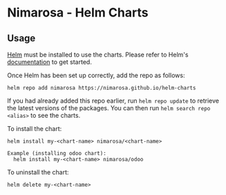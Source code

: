 # Nimarosa - Helm Charts
## Usage

[Helm](https://helm.sh) must be installed to use the charts.  Please refer to
Helm's [documentation](https://helm.sh/docs) to get started.

Once Helm has been set up correctly, add the repo as follows:

    helm repo add nimarosa https://nimarosa.github.io/helm-charts

If you had already added this repo earlier, run `helm repo update` to retrieve
the latest versions of the packages.  You can then run `helm search repo
<alias>` to see the charts.

To install the <chart-name> chart:

    helm install my-<chart-name> nimarosa/<chart-name>
  
    Example (installing odoo chart): 
      helm install my-<chart-name> nimarosa/odoo

To uninstall the chart:

    helm delete my-<chart-name>
